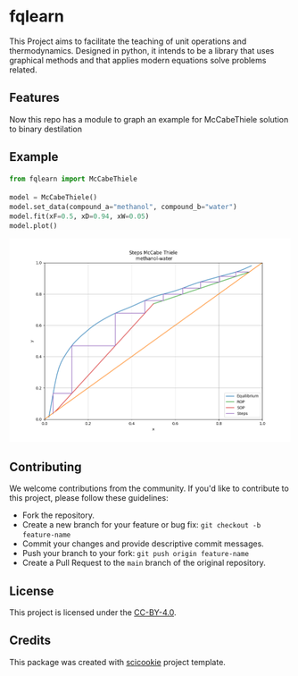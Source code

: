 # fqlearn

This Project aims to facilitate the teaching of unit operations and thermodynamics. Designed in python, it intends to be a library that uses graphical methods and that applies modern equations solve problems related.

## Features

Now this repo has a module to graph an example for McCabeThiele solution to binary destilation

## Example

```python
from fqlearn import McCabeThiele

model = McCabeThiele()
model.set_data(compound_a="methanol", compound_b="water")
model.fit(xF=0.5, xD=0.94, xW=0.05)
model.plot()
```

![mccabe thiele](docs/dest.png)

## Contributing

We welcome contributions from the community. If you'd like to contribute to this project, please follow these guidelines:

- Fork the repository.
- Create a new branch for your feature or bug fix: `git checkout -b feature-name`
- Commit your changes and provide descriptive commit messages.
- Push your branch to your fork: `git push origin feature-name`
- Create a Pull Request to the `main` branch of the original repository.

## License

This project is licensed under the [CC-BY-4.0](./LICENSE.md).

## Credits

This package was created with
[scicookie](https://github.com/osl-incubator/scicookie) project template.
